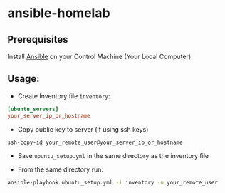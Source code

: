 # ansible-homelab

## Prerequisites

Install [Ansible](https://www.ansible.com/) on your Control Machine (Your Local Computer)

## Usage:

- Create Inventory file `inventory`:

```toml
[ubuntu_servers]
your_server_ip_or_hostname
```

- Copy public key to server (if using ssh keys)

```bash
ssh-copy-id your_remote_user@your_server_ip_or_hostname
```

- Save `ubuntu_setup.yml` in the same directory as the inventory file

- From the same directory run:
  
```bash
ansible-playbook ubuntu_setup.yml -i inventory -u your_remote_user
```
